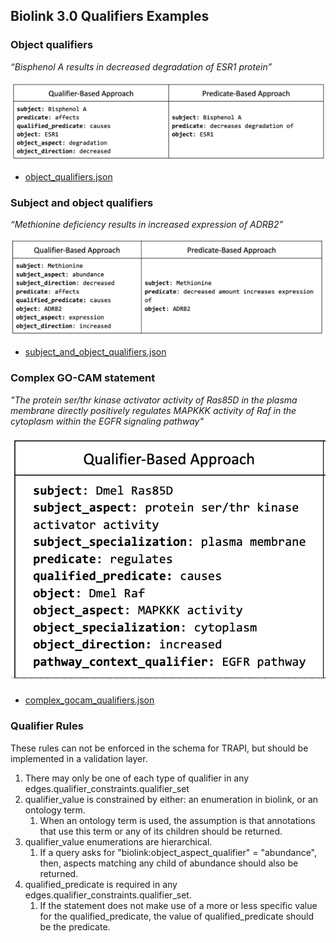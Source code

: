 ## Biolink 3.0 Qualifiers Examples

### Object qualifiers
_“Bisphenol A results in decreased degradation of ESR1 protein”_

![bisphenol](../images/bisphenolA.png)

* [object_qualifiers.json](object_qualifiers.json)

### Subject and object qualifiers
_“Methionine deficiency results in increased expression of ADRB2”_

![methionine](../images/methionine.png)

* [subject_and_object_qualifiers.json](subject_and_object_qualifiers.json)

### Complex GO-CAM statement
_"The protein ser/thr kinase activator activity of Ras85D in the plasma membrane directly positively regulates MAPKKK 
activity of Raf in the cytoplasm within the EGFR signaling pathway"_

![gocam](../images/gocam.png)

* [complex_gocam_qualifiers.json](complex_gocam_qualifiers.json)

### Qualifier Rules

These rules can not be enforced in the schema for TRAPI, but should be implemented in a validation layer.

1. There may only be one of each type of qualifier in any edges.qualifier_constraints.qualifier_set
2. qualifier_value is constrained by either: an enumeration in biolink, or an ontology term.  
   1. When an ontology term is used, the assumption is that annotations that use this term or any of its children should be returned.
3. qualifier_value enumerations are hierarchical.  
   1. If a query asks for "biolink:object_aspect_qualifier" = "abundance", 
   then, aspects matching any child of abundance should also be returned. 
4. qualified_predicate is required in any edges.qualifier_constraints.qualifier_set.  
   1. If the statement does not
   make use of a more or less specific value for the qualified_predicate, the value of qualified_predicate should
   be the predicate.
